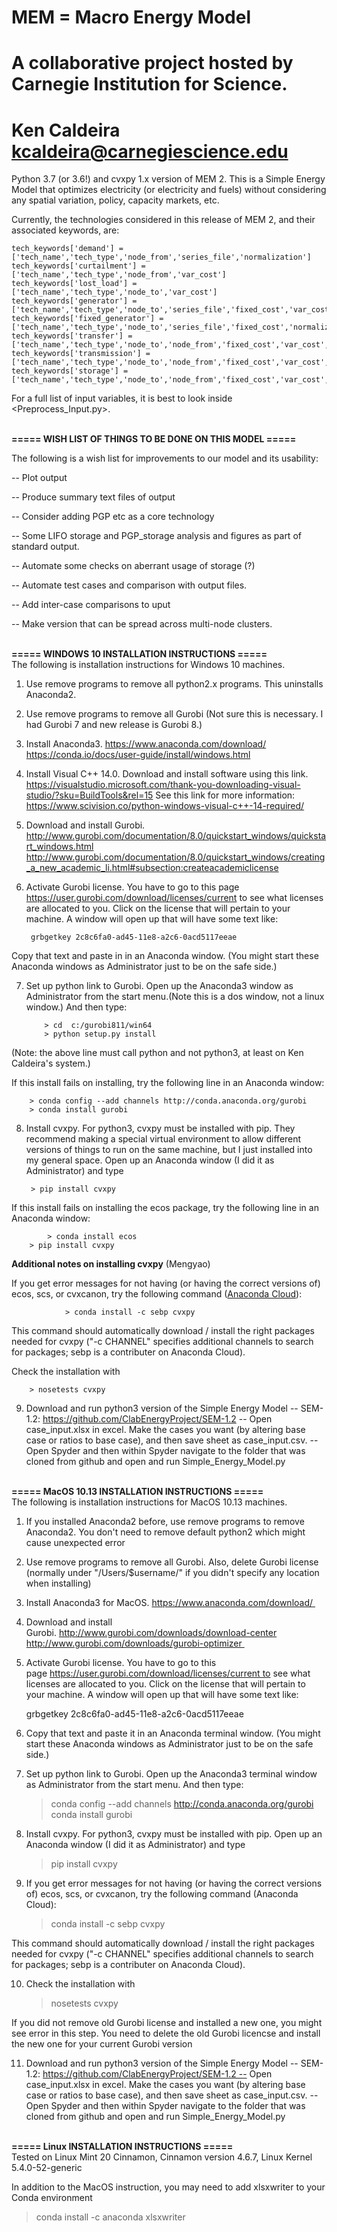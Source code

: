 # MEM = Macro Energy Model
#
# A collaborative project hosted by Carnegie Institution for Science.
#
# Ken Caldeira <kcaldeira@carnegiescience.edu>


Python 3.7 (or 3.6!) and cvxpy 1.x version of MEM 2. This is a Simple Energy Model that optimizes electricity (or electricity
and fuels) without considering any spatial variation, policy, capacity markets, etc.

Currently, the technologies considered in this release of MEM 2, and their associated keywords, are:


    tech_keywords['demand'] = ['tech_name','tech_type','node_from','series_file','normalization']
    tech_keywords['curtailment'] = ['tech_name','tech_type','node_from','var_cost']
    tech_keywords['lost_load'] = ['tech_name','tech_type','node_to','var_cost']
    tech_keywords['generator'] = ['tech_name','tech_type','node_to','series_file','fixed_cost','var_cost','normalization','capacity']
    tech_keywords['fixed_generator'] = ['tech_name','tech_type','node_to','series_file','fixed_cost','normalization','capacity']
    tech_keywords['transfer'] = ['tech_name','tech_type','node_to','node_from','fixed_cost','var_cost','efficiency','capacity']
    tech_keywords['transmission'] = ['tech_name','tech_type','node_to','node_from','fixed_cost','var_cost','efficiency','capacity']
    tech_keywords['storage'] = ['tech_name','tech_type','node_to','node_from','fixed_cost','var_cost','efficiency','charging_time','decay_rate','capacity']

For a full list of input variables, it is best to look inside <Preprocess_Input.py>.

<br>
<b>=====  WISH LIST OF THINGS TO BE DONE ON THIS MODEL  =====</b>
<br>

The following is a wish list for improvements to our model and its usability:

-- Plot output

-- Produce summary text files of output

-- Consider adding PGP etc as a core technology

-- Some LIFO storage and PGP_storage analysis and figures as part of standard output.

-- Automate some checks on aberrant usage of storage (?)

-- Automate test cases and comparison with output files.

-- Add inter-case comparisons to uput

-- Make version that can be spread across multi-node clusters.


<br>
<b>=====  WINDOWS 10 INSTALLATION INSTRUCTIONS  ===== </b>
<br>
The following is installation instructions for Windows 10 machines.

1. Use remove programs to remove all python2.x programs. This uninstalls Anaconda2.

2. Use remove programs to remove all Gurobi (Not sure this is necessary. I had Gurobi 7 and new release is Gurobi 8.)

3. Install Anaconda3. https://www.anaconda.com/download/ https://conda.io/docs/user-guide/install/windows.html

4. Install Visual C++ 14.0.  Download and install software using this link. https://visualstudio.microsoft.com/thank-you-downloading-visual-studio/?sku=BuildTools&rel=15 See this link for more information: https://www.scivision.co/python-windows-visual-c++-14-required/

5. Download and install Gurobi. http://www.gurobi.com/documentation/8.0/quickstart_windows/quickstart_windows.html http://www.gurobi.com/documentation/8.0/quickstart_windows/creating_a_new_academic_li.html#subsection:createacademiclicense

6. Activate Gurobi license. You have to go to this page https://user.gurobi.com/download/licenses/current to see what licenses are allocated to you. Click on the license that will pertain to your machine. A window will open up that will have some text like:

		grbgetkey 2c8c6fa0-ad45-11e8-a2c6-0acd5117eeae

Copy that text and paste in in an Anaconda window. (You might start these Anaconda windows as Administrator just to be on the safe side.)

7. Set up python link to Gurobi. Open up the Anaconda3 window as Administrator from the start menu.(Note this is a dos window, not a linux window.) And then type:

	       > cd  c:/gurobi811/win64
	       > python setup.py install
	       
(Note: the above line must call python and not python3, at least on Ken Caldeira's system.)

If this install fails on installing, try the following line in an Anaconda window:

		> conda config --add channels http://conda.anaconda.org/gurobi
		> conda install gurobi

8. Install cvxpy. For python3, cvxpy must be installed with pip. They recommend making a special virtual environment to allow different versions of things to run on the same machine, but I just installed into my general space.  Open up an Anaconda window (I did it as Administrator) and type

		> pip install cvxpy 

If this install fails on installing the ecos package, try the following line in an Anaconda window:

	        > conda install ecos
		> pip install cvxpy

<b>Additional notes on installing cvxpy</b> (Mengyao)

If you get error messages for not having (or having the correct versions of) ecos, scs, or cvxcanon, try the following command (<a href="https://anaconda.org/sebp/cvxpy">Anaconda Cloud</a>): 

                > conda install -c sebp cvxpy

This command should automatically download / install the right packages needed for cvxpy ("-c CHANNEL" specifies additional channels to search for packages; sebp is a contributer on Anaconda Cloud).

Check the installation with

		> nosetests cvxpy 

9. Download and run python3 version of the Simple Energy Model -- SEM-1.2: https://github.com/ClabEnergyProject/SEM-1.2
-- Open case_input.xlsx in excel. Make the cases you want (by altering base case or ratios to base case), and then save sheet as case_input.csv.
-- Open Spyder and then within Spyder navigate to the folder that was cloned from github and open and run Simple_Energy_Model.py


<br>
<b>=====  MacOS 10.13 INSTALLATION INSTRUCTIONS  ===== </b>
<br>
The following is installation instructions for MacOS 10.13 machines.

1. If you installed Anaconda2 before, use remove programs to remove Anaconda2. You don't need to remove default python2 which might cause unexpected error 

2. Use remove programs to remove all Gurobi. Also, delete Gurobi license (normally under "/Users/$username/" if you didn't specify any location when installing) 

3. Install Anaconda3 for MacOS. https://www.anaconda.com/download/ 

4. Download and install Gurobi. http://www.gurobi.com/downloads/download-center  http://www.gurobi.com/downloads/gurobi-optimizer 

5. Activate Gurobi license. You have to go to this page https://user.gurobi.com/download/licenses/current to see what licenses are allocated to you. Click on the license that will pertain to your machine. A window will open up that will have some text like:  

	grbgetkey 2c8c6fa0-ad45-11e8-a2c6-0acd5117eeae

6. Copy that text and paste it in an Anaconda terminal window. (You might start these Anaconda windows as Administrator just to be on the safe side.)

7. Set up python link to Gurobi. Open up the Anaconda3 terminal window as Administrator from the start menu. And then type: 

	> conda config --add channels http://conda.anaconda.org/gurobi	
	> conda install gurobi

8. Install cvxpy. For python3, cvxpy must be installed with pip. Open up an Anaconda window (I did it as Administrator) and type  

	> pip install cvxpy 

9. If you get error messages for not having (or having the correct versions of) ecos, scs, or cvxcanon, try the following command (Anaconda Cloud):

	> conda install -c sebp cvxpy

This command should automatically download / install the right packages needed for cvxpy ("-c CHANNEL" specifies additional channels to search for packages; sebp is a contributer on Anaconda Cloud).

10. Check the installation with

	> nosetests cvxpy 

If you did not remove old Gurobi license and installed a new one, you might see error in this step. You need to delete the old Gurobi licencse and install the new one for your current Gurobi version

11. Download and run python3 version of the Simple Energy Model -- SEM-1.2: https://github.com/ClabEnergyProject/SEM-1.2 -- Open case_input.xlsx in excel. Make the cases you want (by altering base case or ratios to base case), and then save sheet as case_input.csv. -- Open Spyder and then within Spyder navigate to the folder that was cloned from github and open and run Simple_Energy_Model.py


<br>
<b>=====  Linux INSTALLATION INSTRUCTIONS  ===== </b>
<br>
Tested on Linux Mint 20 Cinnamon, Cinnamon version 4.6.7, Linux Kernel 5.4.0-52-generic

In addition to the MacOS instruction, you may need to add  xlsxwriter to your Conda environment

> conda install -c anaconda xlsxwriter
